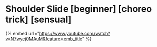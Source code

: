 # Shoulder Slide \[beginner] \[choreo trick] \[sensual]

{% embed url="https://www.youtube.com/watch?v=N7wyej0MAuM&feature=emb_title" %}
